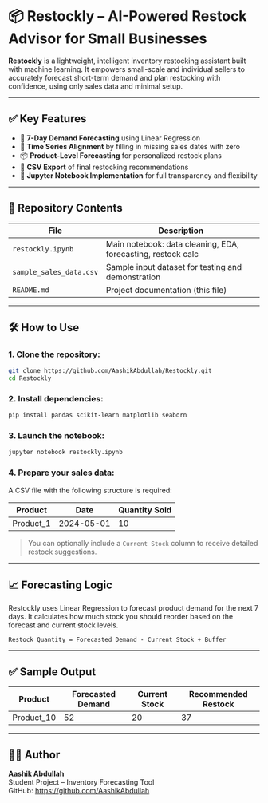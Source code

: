 
# 📦 Restockly – AI-Powered Restock Advisor for Small Businesses

**Restockly** is a lightweight, intelligent inventory restocking assistant built with machine learning. It empowers small-scale and individual sellers to accurately forecast short-term demand and plan restocking with confidence, using only sales data and minimal setup.

---

## ✅ Key Features

- 🔮 **7-Day Demand Forecasting** using Linear Regression  
- 📅 **Time Series Alignment** by filling in missing sales dates with zero  
- 📦 **Product-Level Forecasting** for personalized restock plans  
- 📁 **CSV Export** of final restocking recommendations  
- 🧠 **Jupyter Notebook Implementation** for full transparency and flexibility

---

## 🧪 Repository Contents

| File                          | Description                                                  |
|-------------------------------|--------------------------------------------------------------|
| `restockly.ipynb`  | Main notebook: data cleaning, EDA, forecasting, restock calc |
| `sample_sales_data.csv`       | Sample input dataset for testing and demonstration           |
| `README.md`                   | Project documentation (this file)                            |

---

## 🛠️ How to Use

### 1. Clone the repository:
```bash
git clone https://github.com/AashikAbdullah/Restockly.git
cd Restockly
```

### 2. Install dependencies:
```bash
pip install pandas scikit-learn matplotlib seaborn
```

### 3. Launch the notebook:
```bash
jupyter notebook restockly.ipynb
```

### 4. Prepare your sales data:
A CSV file with the following structure is required:

| Product     | Date       | Quantity Sold |
|-------------|------------|----------------|
| Product_1   | 2024-05-01 | 10             |

> You can optionally include a `Current Stock` column to receive detailed restock suggestions.

---

## 📈 Forecasting Logic

Restockly uses Linear Regression to forecast product demand for the next 7 days. It calculates how much stock you should reorder based on the forecast and current stock levels.

```
Restock Quantity = Forecasted Demand - Current Stock + Buffer
```

---

## ✅ Sample Output

| Product     | Forecasted Demand | Current Stock | Recommended Restock |
|-------------|--------------------|----------------|----------------------|
| Product_10  | 52                 | 20             | 37                   |

---

## 👨‍💻 Author

**Aashik Abdullah**  
Student Project – Inventory Forecasting Tool  
GitHub: https://github.com/AashikAbdullah

